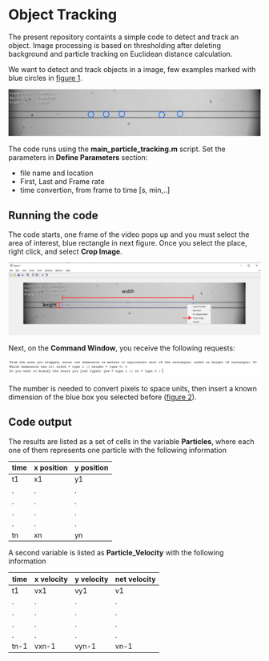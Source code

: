 # Object Tracking

The present repository containts a simple code to detect and track an object. Image processing is based on thresholding after deleting background and particle tracking on Euclidean distance calculation. 

We want to detect and track objects in a image, few examples marked with blue circles in [figure 1](#image01).

[image01]: https://github.com/macinj1/Object_Tracking/blob/main/figs/figure01.png "Figure 1" 
![Alt text][image01] 

The code runs using the **main_particle_tracking.m** script. Set the parameters in **Define Parameters** section: 
  * file name and location
  * First, Last and Frame rate
  * time convertion, from frame to time [s, min,..]

## Running the code 

The code starts, one frame of the video pops up and you must select the area of interest, blue rectangle in next figure. 
Once you select the place, right click, and select **Crop Image**. 

[image02]: https://github.com/macinj1/Object_Tracking/blob/main/figs/figure02.png "Figure 2" 
![Alt text][image02] 

Next, on the **Command Window**, you receive the following requests:

<img src = "https://github.com/macinj1/Object_Tracking/blob/main/figs/CommandWindow.jpg" width = "1000">

The number is needed to convert pixels to space units, then insert a known dimension of the blue box you selected before ([figure 2](#image02)). 

## Code output

The results are listed as a set of cells in the variable **Particles**, where each one of them represents one particle with the following information

| time | x position | y position |
|---|---|---|
| t1 | x1 | y1 |
| . | . | . |
| . | . | . |
| . | . | . |
| . | . | . |
| tn | xn | yn |

A second variable is listed as **Particle_Velocity** with the following information

| time | x velocity | y velocity | net velocity |
|---|---|---|---|
| t1 | vx1 | vy1 | v1 |
| . | . | . | . |
| . | . | . | . |
| . | . | . | . |
| . | . | . | . |
| tn-1 | vxn-1 | vyn-1 | vn-1 |
